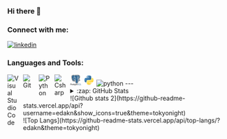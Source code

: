 ### Hi there 👋

<!--
**edakn/edakn** is a ✨ _special_ ✨ repository because its `README.md` (this file) appears on your GitHub profile.

Here are some ideas to get you started:

- 🔭 I’m currently working on ...
- 🌱 I’m currently learning ...
- 👯 I’m looking to collaborate on ...
- 🤔 I’m looking for help with ...
- 💬 Ask me about ...
- 📫 How to reach me: ...
- 😄 Pronouns: ...
- ⚡ Fun fact: ...
-->
### Connect with me:
[![linkedin](https://img.shields.io/badge/Linkedin-000000?style=for-the-badge&logo=Linkedin&logoColor=white)](https://www.linkedin.com/in/edaakin/)

### Languages and Tools:

<img align="left" alt="Visual Studio Code" width="26px" src="https://cdn.jsdelivr.net/gh/devicons/devicon/icons/vscode/vscode-original.svg" style="padding-right:10px;" />
<img align="left" alt="Git" width="26px" src="https://cdn.jsdelivr.net/gh/devicons/devicon/icons/git/git-original.svg" style="padding-right:10px;" />
<img align="left" alt="Python" width="26px" src="https://cdn.iconscout.com/icon/free/png-256/python-3521655-2945099.png" style="padding-right:10px;" />
<img align="left" alt="Csharp" width="26px" src="https://seeklogo.com/images/C/c-sharp-c-logo-02F17714BA-seeklogo.com.png" style="padding-right:10px;" />
<img src="https://raw.githubusercontent.com/devicons/devicon/master/icons/postgresql/postgresql-original-wordmark.svg" alt="postgresql" width="26px"/>
<img src="https://raw.githubusercontent.com/devicons/devicon/master/icons/python/python-original.svg" alt="python" width="26px" />
<img src="https://upload.wikimedia.org/wikipedia/tr/thumb/2/2e/Java_Logo.svg/140px-Java_Logo.svg.png" alt="python" width="26px"/>
---
<details>
  <summary>:zap: GitHub Stats</summary>

  <img align="left" alt="codeSTACKr's GitHub Stats" src="https://github-readme-stats.vercel.app/api?username=edakn&show_icons=true&hide_border=false&theme=tokyonight"/>

</details>
![Github stats 2](https://github-readme-stats.vercel.app/api?username=edakn&show_icons=true&theme=tokyonight) 
<br>
![Top Langs](https://github-readme-stats.vercel.app/api/top-langs/?edakn&theme=tokyonight)
